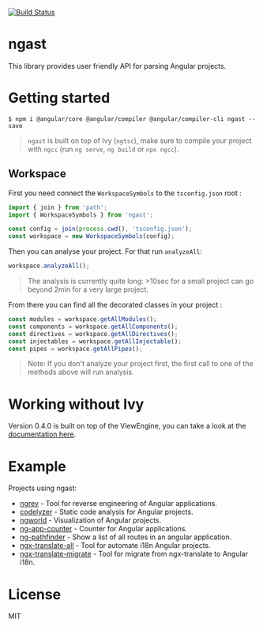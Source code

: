 [![Build Status](https://travis-ci.org/mgechev/ngast.svg?branch=master)](https://travis-ci.org/mgechev/ngast)

# ngast

This library provides user friendly API for parsing Angular projects.

# Getting started
```
$ npm i @angular/core @angular/compiler @angular/compiler-cli ngast --save
```

> `ngast` is built on top of Ivy (`ngtsc`), make sure to compile your project with `ngcc` (run `ng serve`, `ng build` or `npx ngcc`).

## Workspace
First you need connect the `WorkspaceSymbols` to the `tsconfig.json` root : 
```typescript
import { join } from 'path';
import { WorkspaceSymbols } from 'ngast';

const config = join(process.cwd(), 'tsconfig.json');
const workspace = new WorkspaceSymbols(config);
```

Then you can analyse your project. For that run `analyzeAll`: 
```typescript
workspace.analyzeAll();
```

> The analysis is currently quite long: >10sec for a small project can go beyond 2min for a very large project.

From there you can find all the decorated classes in your project : 
```typescript
const modules = workspace.getAllModules();
const components = workspace.getAllComponents();
const directives = workspace.getAllDirectives();
const injectables = workspace.getAllInjectable();
const pipes = workspace.getAllPipes();
```

> Note: If you don't analyze your project first, the first call to one of the methods above will run analysis.


# Working without Ivy
Version 0.4.0 is built on top of the ViewEngine, you can take a look at the [documentation here](https://ng-ast.github.io/ngast/).

# Example

Projects using ngast:

- [ngrev](https://github.com/mgechev/ngrev) - Tool for reverse engineering of Angular applications.
- [codelyzer](https://github.com/mgechev/codelyzer) - Static code analysis for Angular projects.
- [ngworld](https://github.com/mgechev/ngworld) - Visualization of Angular projects.
- [ng-app-counter](https://github.com/irustm/ng-app-counter) - Counter for Angular applications.
- [ng-pathfinder](https://github.com/vakrilov/ng-pathfinder) - Show a list of all routes in an angular application.
- [ngx-translate-all](https://github.com/irustm/ngx-translate-all) - Tool for automate i18n Angular projects.
- [ngx-translate-migrate](https://github.com/irustm/ngx-translate-migrate) - Tool for migrate from ngx-translate to Angular i18n.

# License

MIT


